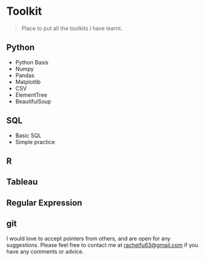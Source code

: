 # Toolkit

> Place to put all the toolkits I have learnt.

## Python
* Python Basis
* Numpy
* Pandas
* Matplotlib
* CSV
* ElementTree
* BeautifulSoup

## SQL
  * Basic SQL
  * Simple practice
 
## R

## Tableau

## Regular Expression

## git

I would love to accept pointers from others, and are open for any suggestions. Please feel free to contact me at rachelfu63@gmail.com if you have any comments or advice.


